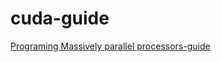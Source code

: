 # cuda-guide
[Programing Massively parallel processors-guide](https://www.cse.iitd.ac.in/~rijurekha/col730_2022/cudabook.pdf)
